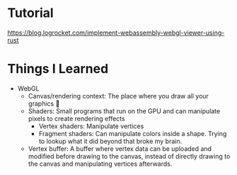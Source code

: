 # Tutorial 
https://blog.logrocket.com/implement-webassembly-webgl-viewer-using-rust

# Things I Learned

* WebGL
    * Canvas/rendering context: The place where you draw all your graphics 🌈
    * Shaders: Small programs that run on the GPU and can manipulate pixels to create rendering effects
        * Vertex shaders: Manipulate vertices
        * Fragment shaders: Can manipulate colors inside a shape. Trying to lookup what it did beyond that broke my brain.
    * Vertex buffer: A buffer where vertex data can be uploaded and modified before drawing to the canvas, instead of directly drawing to the canvas and manipulating vertices afterwards.
